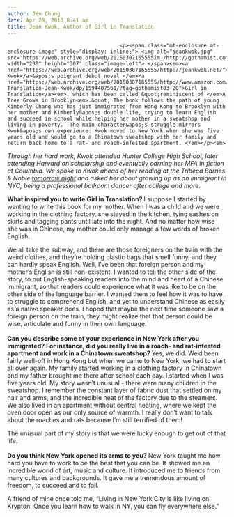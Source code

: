 ```yaml
---
author: Jen Chung
date: Apr 28, 2010 8:41 am
title: Jean Kwok, Author of Girl in Translation
---
```


	
										<p><span class="mt-enclosure mt-enclosure-image" style="display: inline;"> <img alt="jeankwok.jpg" src="https://web.archive.org/web/20150307165555im_/http://gothamist.com/attachments/jen/jeankwok.jpg" width="230" height="307" class="image-left"> </span><em><a href="https://web.archive.org/web/20150307165555/http://jeankwok.net/">Jean Kwok</a>&apos;s poignant debut novel </em><a href="https://web.archive.org/web/20150307165555/http://www.amazon.com/Girl-Translation-Jean-Kwok/dp/1594487561/?tag=gothamist03-20">Girl in Translation</a><em>, which has been called &quot;reminiscent of </em>A Tree Grows in Brooklyn<em>.&quot; The book follows the path of young Kimberly Chang who has just immigrated from Hong Kong to Brooklyn with her mother and Kimberly&apos;s double life, trying to learn English and succeed in school while helping her mother in a sweatshop and living in poverty.  The main character&apos;s struggle mirrors Kwok&apos;s own experience: Kwok moved to New York when she was five years old and would go to a Chinatown sweatshop with her family and return back home to a rat- and roach-infested apartment. </em></p><em>

</em><p><em>Through her hard work, Kwok attended Hunter College High School, later attending  Harvard on scholarship and eventually earning her MFA in fiction at Columbia. We spoke to Kwok ahead of her reading at the Tribeca Barnes &amp; Noble <a href="https://web.archive.org/web/20150307165555/http://store-locator.barnesandnoble.com/event/64400">tomorrow night</a> and asked her about growing up as an immigrant in NYC, being a professional ballroom dancer after college and more.</em></p>

<p><strong>What inspired you to write Girl in Translation?  </strong>I suppose I started by wanting to write this book for my mother.  When I was a child and we were working in the clothing factory, she stayed in the kitchen, tying sashes on skirts and tagging pants until late into the night.  And no matter how wise she was in Chinese, my mother could only manage a few words of broken English. </p>

<p>We all take the subway, and there are those foreigners on the train with the weird clothes, and they&#x2019;re holding plastic bags that smell funny, and they can hardly speak English.  Well, I&#x2019;ve been that foreign person and my mother&#x2019;s English is still non-existent.  I wanted to tell the other side of the story, to put English-speaking readers into the mind and heart of a Chinese immigrant, so that readers could experience what it was like to be on the other side of the language barrier.  I wanted them to feel how it was to have to struggle to comprehend English, and yet to understand Chinese as easily as a native speaker does.  I hoped that maybe the next time someone saw a foreign person on the train, they might realize that that person could be wise, articulate and funny in their own language.  <br>
 <br>
<strong>Can you describe some of your experience in New York after you immigrated?  For instance, did you really live in a roach- and rat-infested apartment and work in a Chinatown sweatshop?  </strong>Yes, we did.  We&#x2019;d been fairly well-off in Hong Kong but when we came to New York, we had to start all over again.  My family started working in a clothing factory in Chinatown and my father brought me there after school each day.  I started when I was five years old.  My story wasn&#x2019;t unusual - there were many children in the sweatshop.  I remember the constant layer of fabric dust that settled on my hair and arms, and the incredible heat of the factory due to the steamers.  We also lived in an apartment without central heating, where we kept the oven door open as our only source of warmth.  I really don&#x2019;t want to talk about the roaches and rats because I&#x2019;m still terrified of them! </p>

<p>The unusual part of my story is that we were lucky enough to get out of that life. <br>
 <br>
<strong>Do you think New York opened its arms to you?   </strong>New York taught me how hard you have to work to be the best that you can be.  It showed me an incredible world of art, music and culture. It introduced me to friends from many cultures and backgrounds. It gave me a tremendous amount of freedom, to succeed and to fail. </p>

<p>A friend of mine once told me, &#x201C;Living in New York City is like living on Krypton.  Once you learn how to walk in NY, you can fly everywhere else.&#x201D;   </p>					
										
									
				
